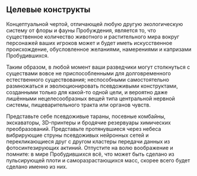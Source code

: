 ## Целевые конструкты

Концептуальной чертой, отличающей любую другую экологическую систему от флоры и фауны Пробуждения, является то, что существенное количество животного и растительного мира вокруг персонажей ваших игроков может и будет иметь искусственное происхождение, обусловленное желаниями, намерениями и капризами Пробудившихся.

Таким образом, в любой момент ваши разведчики могут столкнуться с существами вовсе не приспособленными для долговременного естественного существования; неспособными самостоятельно размножаться и эволюционировать псевдоживыми конструктами, созданными только для какой-то одной цели, и вероятно даже лишёнными нецелесообразных вещей типа центральной нервной системы, пищеварительного тракта или органов чувств.

Представьте себе псевдоживые тараны, посевные комбайны, экскаваторы, 3D-принтеры и бродячие резервуары химических преобразований. Представьте протянувшиеся через небеса вибрирующие струны псевдоживых нейронных сетей и перекликающиеся друг с другом кластеры передачи данных из фотосинтезирующих актиний. Отпустите на волю воображение и помните: в мире Пробудившихся всё, что может быть сделано из пульсирующей плоти и саморазрастающихся масс, скорее всего будет сделано именно из них.